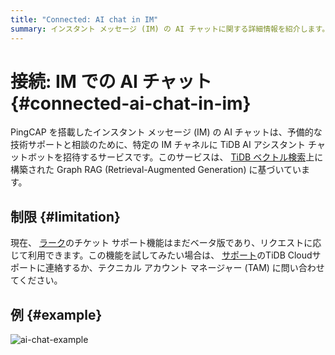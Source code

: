 ```yaml
---
title: "Connected: AI chat in IM"
summary: インスタント メッセージ (IM) の AI チャットに関する詳細情報を紹介します。
---
```


# 接続: IM での AI チャット {#connected-ai-chat-in-im}

PingCAP を搭載したインスタント メッセージ (IM) の AI チャットは、予備的な技術サポートと相談のために、特定の IM チャネルに TiDB AI アシスタント チャットボットを招待するサービスです。このサービスは、 [TiDB ベクトル検索](/tidb-cloud/vector-search-overview.md)上に構築された Graph RAG (Retrieval-Augmented Generation) に基づいています。

## 制限 {#limitation}

現在、 [ラーク](https://www.larksuite.com/)のチケット サポート機能はまだベータ版であり、リクエストに応じて利用できます。この機能を試してみたい場合は、 <a href="mailto:support@pingcap.com">[サポート](mailto:support@pingcap.com)</a>のTiDB Cloudサポートに連絡するか、テクニカル アカウント マネージャー (TAM) に問い合わせてください。

## 例 {#example}

![ai-chat-example](https://download.pingcap.com/images/docs/tidb-cloud/connected-ai-chat-example.png)
